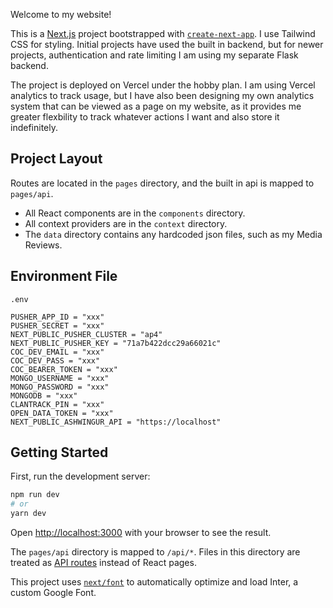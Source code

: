 Welcome to my website!

This is a [Next.js](https://nextjs.org/) project bootstrapped with [`create-next-app`](https://github.com/vercel/next.js/tree/canary/packages/create-next-app). I use Tailwind CSS for styling. Initial projects have used the built in backend, but for newer projects, authentication and rate limiting I am using my separate Flask backend.

The project is deployed on Vercel under the hobby plan. I am using Vercel analytics to track usage, but I have also been designing my own analytics system that can be viewed as a page on my website, as it provides me greater flexbility to track whatever actions I want and also store it indefinitely.

## Project Layout

Routes are located in the `pages` directory, and the built in api is mapped to `pages/api`.

- All React components are in the `components` directory.
- All context providers are in the `context` directory.
- The `data` directory contains any hardcoded json files, such as my Media Reviews.

## Environment File

`.env`

```
PUSHER_APP_ID = "xxx"
PUSHER_SECRET = "xxx"
NEXT_PUBLIC_PUSHER_CLUSTER = "ap4"
NEXT_PUBLIC_PUSHER_KEY = "71a7b422dcc29a66021c"
COC_DEV_EMAIL = "xxx"
COC_DEV_PASS = "xxx"
COC_BEARER_TOKEN = "xxx"
MONGO_USERNAME = "xxx"
MONGO_PASSWORD = "xxx"
MONGODB = "xxx"
CLANTRACK_PIN = "xxx"
OPEN_DATA_TOKEN = "xxx"
NEXT_PUBLIC_ASHWINGUR_API = "https://localhost"
```

## Getting Started

First, run the development server:

```bash
npm run dev
# or
yarn dev
```

Open [http://localhost:3000](http://localhost:3000) with your browser to see the result.

The `pages/api` directory is mapped to `/api/*`. Files in this directory are treated as [API routes](https://nextjs.org/docs/api-routes/introduction) instead of React pages.

This project uses [`next/font`](https://nextjs.org/docs/basic-features/font-optimization) to automatically optimize and load Inter, a custom Google Font.
